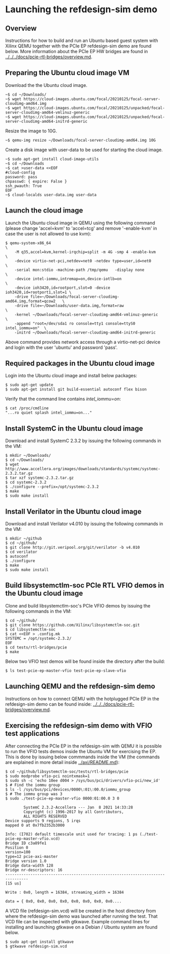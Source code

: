 # Launching the refdesign-sim demo

## Overview 

Instructions for how to build and run an Ubuntu based guest system with Xilinx
QEMU together with the PCIe EP refdesign-sim demo are found below. More
information about the PCIe EP HW bridges are found in
[../../../docs/pcie-rtl-bridges/overview.md](../../../docs/pcie-rtl-bridges/overview.md).

## Preparing the Ubuntu cloud image VM 

Download the the Ubuntu cloud image.

```
~$ cd ~/Downloads/
~$ wget https://cloud-images.ubuntu.com/focal/20210125/focal-server-cloudimg-amd64.img
~$ wget https://cloud-images.ubuntu.com/focal/20210125/unpacked/focal-server-cloudimg-amd64-vmlinuz-generic
~$ wget https://cloud-images.ubuntu.com/focal/20210125/unpacked/focal-server-cloudimg-amd64-initrd-generic
```

Resize the image to 10G.

```
~$ qemu-img resize ~/Downloads/focal-server-cloudimg-amd64.img 10G
```

Create a disk image with user-data to be used for starting the cloud
image.

```
~$ sudo apt-get install cloud-image-utils
~$ cd ~/Downloads
~$ cat >user-data <<EOF
#cloud-config
password: pass 
chpasswd: { expire: False }
ssh_pwauth: True
EOF
~$ cloud-localds user-data.img user-data
```


## Launch the cloud image

Launch the Ubuntu cloud image in QEMU using the following command (please
change 'accel=kvm' to 'accel=tcg' and remove '-enable-kvm' in case the user is
not allowed to use kvm):

```
$ qemu-system-x86_64                                                       \
    -M q35,accel=kvm,kernel-irqchip=split -m 4G -smp 4 -enable-kvm         \
    -device virtio-net-pci,netdev=net0 -netdev type=user,id=net0           \
    -serial mon:stdio -machine-path /tmp/qemu   -display none              \
    -device intel-iommu,intremap=on,device-iotlb=on                        \
    -device ioh3420,id=rootport,slot=0 -device ioh3420,id=rootport1,slot=1 \
    -drive file=~/Downloads/focal-server-cloudimg-amd64.img,format=qcow2   \
    -drive file=~/Downloads/user-data.img,format=raw                       \
    -kernel ~/Downloads/focal-server-cloudimg-amd64-vmlinuz-generic        \
    -append "root=/dev/sda1 ro console=tty1 console=ttyS0 intel_iommu=on"  \
    -initrd ~/Downloads/focal-server-cloudimg-amd64-initrd-generic
```

Above command provides network access through a virtio-net-pci device and login
with the user 'ubuntu' and password 'pass'.

## Required packages in the Ubuntu cloud image 

Login into the Ubuntu cloud image and install below packages:
```
$ sudo apt-get update 
$ sudo apt-get install git build-essential autoconf flex bison
```

Verify that the command line contains *intel_iommu=on*:
```
$ cat /proc/cmdline
"...ro quiet splash intel_iommu=on..."
```


## Install SystemC in the Ubuntu cloud image

Download and install SystemC 2.3.2 by issuing the following commands in
the VM:

```
$ mkdir ~/Downloads/
$ cd ~/Downloads/
$ wget http://www.accellera.org/images/downloads/standards/systemc/systemc-2.3.2.tar.gz
$ tar xzf systemc-2.3.2.tar.gz
$ cd systemc-2.3.2
$ ./configure --prefix=/opt/systemc-2.3.2
$ make
$ sudo make install
```

## Install Verilator in the Ubuntu cloud image

Download and install Verilator v4.010 by issuing the following commands in
the VM:

```
$ mkdir ~/github
$ cd ~/github/
$ git clone http://git.veripool.org/git/verilator -b v4.010
$ cd verilator
$ autoconf
$ ./configure
$ make
$ sudo make install
```

## Build libsystemctlm-soc PCIe RTL VFIO demos in the Ubuntu cloud image

Clone and build libsystemctlm-soc's PCIe VFIO demos by issuing the
following commands in the VM:

```
$ cd ~/github/
$ git clone https://github.com/Xilinx/libsystemctlm-soc.git
$ cd libsystemctlm-soc
$ cat <<EOF > .config.mk
SYSTEMC = /opt/systemc-2.3.2/
EOF
$ cd tests/rtl-bridges/pcie
$ make
```

Below two VFIO test demos will be found inside the directory after the
build:

```
$ ls test-pcie-ep-master-vfio test-pcie-ep-slave-vfio 
```

## Launching QEMU and the refdesign-sim demo 

Instructions on how to connect QEMU with the hotplugged PCIe EP in the
refdesign-sim demo can be found inside:
[../../../docs/pcie-rtl-bridges/overview.md](../../../docs/pcie-rtl-bridges/overview.md).

## Exercising the refdesign-sim demo with VFIO test applications

After connecting the PCIe EP in the refdesign-sim with QEMU it is possible to
run the VFIO tests demos inside the Ubuntu VM for exercising the EP. This is
done by issuing below commmands inside the VM (the commands are explained in
more detail inside [../axi/README.md](../axi/README.md)):

```
$ cd ~/github/libsystemctlm-soc/tests/rtl-bridges/pcie
$ sudo modprobe vfio-pci nointxmask=1
$ sudo sh -c 'echo 10ee d004 > /sys/bus/pci/drivers/vfio-pci/new_id'
$ # Find the iommu group
$ ls -l /sys/bus/pci/devices/0000\:01\:00.0/iommu_group
$ # The iommu group was 3
$ sudo ./test-pcie-ep-master-vfio 0000:01:00.0 3 0

        SystemC 2.3.2-Accellera --- Jan  8 2021 14:33:28
        Copyright (c) 1996-2017 by all Contributors,
        ALL RIGHTS RESERVED
Device supports 9 regions, 5 irqs
mapped 0 at 0x7fb2352b3000

Info: (I702) default timescale unit used for tracing: 1 ps (./test-pcie-ep-master-vfio.vcd)
Bridge ID c3a89fe1
Position 0
version=100
type=12 pcie-axi-master
Bridge version 1.0
Bridge data-width 128
Bridge nr-descriptors: 16
--------------------------------------------------------------------------------
[15 us]

Write : 0x0, length = 16384, streaming_width = 16384

data = { 0x0, 0x0, 0x0, 0x0, 0x0, 0x0, 0x0, 0x0....
```

A VCD file (refdesign-sim.vcd) will be created in the host directory from where
the refdesign-sim demo was launched after running the test. That VCD file can
be inspected with gtkwave. Example command lines for installing and launching
gtkwave on a Debian / Ubuntu system are found below. 

```
$ sudo apt-get install gtkwave
$ gtkwave refdesign-sim.vcd
```
